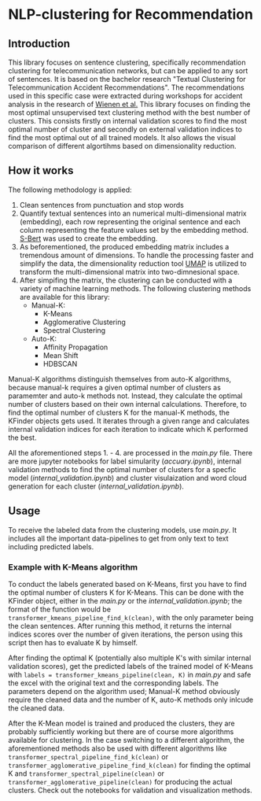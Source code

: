 # NLP-clustering for Recommendation

## Introduction
This library focuses on sentence clustering, specifically recommendation clustering for telecommunication networks, but can be applied to any sort of sentences. It is based on the bachelor research "Textual Clustering for Telecommunication Accident Recommendations". The recommendations used in this specific case were extracted during workshops for accident analysis in the research of [Wienen et al.]() This library focuses on finding the most optimal unsupervised text clustering method with the best number of clusters. This consists firstly on internal validation scores to find the most optimal number of cluster and secondly on external validation indices to find the most optimal out of all trained models. It also allows the visual comparison of different algortihms based on dimensionality reduction.

## How it works
The following methodology is applied:
1. Clean sentences from punctuation and stop words
2. Quantify textual sentences into an numerical multi-dimensional matrix (embedding), each row representing the original sentence and each column representing the feature values set by the embedding method. [S-Bert](https://www.sbert.net/index.html) was used to create the embedding.
3. As beforementioned, the produced embedding matrix includes a tremendous amount of dimensions. To handle the processing faster and simplify the data, the dimensionality reduction tool [UMAP](https://umap-learn.readthedocs.io/en/latest/index.html) is utilized to transform the multi-dimensional matrix into two-dimnesional space.
4. After simpifing the matrix, the clustering can be conducted with a variety of machine learning methods. The following clustering methods are available for this library:
    - Manual-K:
        - K-Means
        - Agglomerative Clustering
        - Spectral Clustering
    - Auto-K:
        - Affinity Propagation 
        - Mean Shift
        - HDBSCAN

Manual-K algorithms distinguish themselves from auto-K algorithms, because manual-k requires a given optimal number of clusters as paramemter and auto-k methods not. Instead, they calculate the optimal number of clusters based on their own internal calculations. Therefore, to find the optimal number of clusters K for the manual-K methods, the KFinder objects gets used. It iterates through a given range and calculates internal validation indices for each iteration to indicate which K performed the best.

All the aforementioned steps 1. - 4. are processed in the *main.py* file. There are more jupyter notebooks for label simularity (*accuary.ipynb*), internal validation methods to find the optimal number of clusters for a specfic model (*internal_validation.ipynb*) and cluster visulaization and word cloud generation for each cluster (*internal_validation.ipynb*).

## Usage
To receive the labeled data from the clustering models, use *main.py*. It includes all the important data-pipelines to get from only text to text including predicted labels.

### Example with K-Means algorithm
To conduct the labels generated based on K-Means, first you have to find the optimal number of clusters K for K-Means. This can be done with the KFinder object, either in the *main.py* or the *internal_validation.ipynb*; the format of the function would be `transformer_kmeans_pipeline_find_k(clean)`, with the only parameter being the clean sentences. After running this method, it returns the internal indices scores over the number of given iterations, the person using this script then has to evaluate K by himself. 

After finding the optimal K (potentially also multiple K's with similar internal validation scores), get the predicted labels of the trained model of K-Means with `labels = transformer_kmeans_pipeline(clean, K)` in *main.py* and safe the excel with the original text and the corresponding labels. The parameters depend on the algorithm used; Manual-K method obviously require the cleaned data and the number of K, auto-K methods only inlcude the cleaned data.

After the K-Mean model is trained and produced the clusters, they are probably sufficiently working but there are of course more algorithms available for clustering. In the case switching to a different algorithm, the aforementioned methods also be used with different algorithms like `transformer_spectral_pipeline_find_k(clean)` or `transformer_agglomerative_pipeline_find_k(clean)` for finding the optimal K and `transformer_spectral_pipeline(clean)` or `transformer_agglomerative_pipeline(clean)` for producing the actual clusters. Check out the notebooks for validation and visualization methods.
